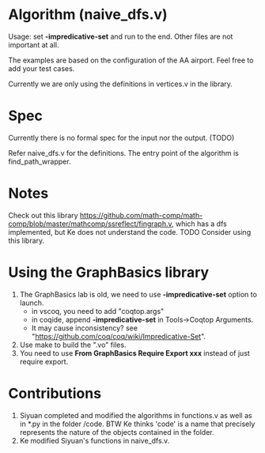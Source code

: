 # Algorithm (naive_dfs.v)
Usage: set **-impredicative-set** and run to the end. Other files are not important at all.

The examples are based on the configuration of the AA airport. Feel free to add your test cases.

Currently we are only using the definitions in vertices.v in the library.

# Spec
Currently there is no formal spec for the input nor the output. (TODO)

Refer naive_dfs.v for the definitions. The entry point of the algorithm is find_path_wrapper.

# Notes
Check out this library https://github.com/math-comp/math-comp/blob/master/mathcomp/ssreflect/fingraph.v, which has a dfs implemented, but Ke does not understand the code. TODO Consider using this library.

# Using the GraphBasics library
1. The GraphBasics lab is old, we need to use **-impredicative-set** option to launch.
    - in vscoq, you need to add "coqtop.args"
    - in coqide, append **-impredicative-set** in Tools->Coqtop Arguments.
    - It may cause inconsistency?  see "https://github.com/coq/coq/wiki/Impredicative-Set".
2. Use make to build the ".vo" files.
3. You need to use **From GraphBasics Require Export xxx** instead of just require export. 

# Contributions
1. Siyuan completed and modified the algorithms in functions.v as well as in *.py in the folder /code. BTW Ke thinks 'code' is a name that precisely represents the nature of the objects contained in the folder. 
2. Ke modified Siyuan's functions in naive_dfs.v.
